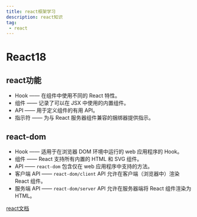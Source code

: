 ```yaml
---
title: react框架学习
description: react知识
tag:
 - react
---
```


# React18

## react功能
+ Hook —— 在组件中使用不同的 React 特性。
+ 组件 —— 记录了可以在 JSX 中使用的内置组件。
+ API —— 用于定义组件的有用 API。
+ 指示符 —— 为与 React 服务器组件兼容的捆绑器提供指示。

## react-dom
+ Hook —— 适用于在浏览器 DOM 环境中运行的 web 应用程序的 Hook。
+ 组件 —— React 支持所有内置的 HTML 和 SVG 组件。
+ API —— `react-dom` 包含仅在 web 应用程序中支持的方法。
+ 客户端 API —— `react-dom/client` API 允许在客户端（浏览器中）渲染 React 组件。
+ 服务端 API —— `react-dom/server` API 允许在服务器端将 React 组件渲染为 HTML。

[react文档](https://react.docschina.org/learn)